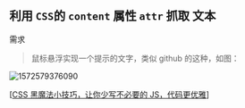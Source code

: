## 利用 `CSS`的 `content` 属性 `attr` 抓取 文本

需求

> 鼠标悬浮实现一个提示的文字，类似 github 的这种，如图：

<img src="/img/1572579376090.png" alt="1572579376090"  />

[[CSS 黑魔法小技巧，让你少写不必要的 JS，代码更优雅](https://segmentfault.com/a/1190000011354975)]
